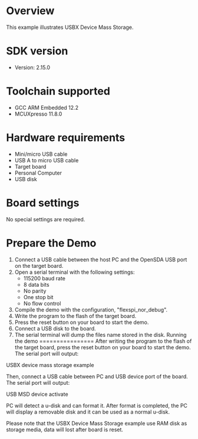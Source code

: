 Overview
========
This example illustrates USBX Device Mass Storage.


SDK version
===========
- Version: 2.15.0

Toolchain supported
===================
- GCC ARM Embedded  12.2
- MCUXpresso  11.8.0

Hardware requirements
=====================
- Mini/micro USB cable
- USB A to micro USB cable
- Target board
- Personal Computer
- USB disk

Board settings
==============
No special settings are required.

Prepare the Demo
================
1.  Connect a USB cable between the host PC and the OpenSDA USB port on the target board.
2.  Open a serial terminal with the following settings:
    - 115200 baud rate
    - 8 data bits
    - No parity
    - One stop bit
    - No flow control
3.  Compile the demo with the configuration, "flexspi_nor_debug".
4.  Write the program to the flash of the target board.
5.  Press the reset button on your board to start the demo.
6.  Connect a USB disk to the board.
7.  The serial terminal will dump the files name stored in the disk.
Running the demo
================
After writing the program to the flash of the target board,
press the reset button on your board to start the demo.
The serial port will output:

USBX device mass storage example

Then, connect a USB cable between PC and USB device port
of the board. The serial port will output:

USB MSD device activate

PC will detect a u-disk and can format it. After format
is completed, the PC will display a removable disk and
it can be used as a normal u-disk.

Please note that the USBX Device Mass Storage example use
RAM disk as storage media, data will lost after board is
reset.
